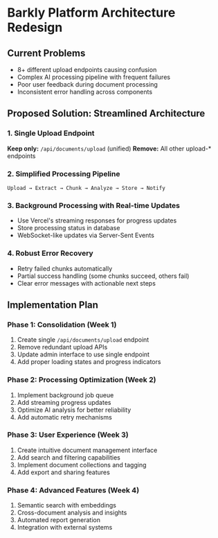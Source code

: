 # Barkly Platform Architecture Redesign

## Current Problems
- 8+ different upload endpoints causing confusion
- Complex AI processing pipeline with frequent failures
- Poor user feedback during document processing
- Inconsistent error handling across components

## Proposed Solution: Streamlined Architecture

### 1. Single Upload Endpoint
**Keep only:** `/api/documents/upload` (unified)
**Remove:** All other upload-* endpoints

### 2. Simplified Processing Pipeline
```
Upload → Extract → Chunk → Analyze → Store → Notify
```

### 3. Background Processing with Real-time Updates
- Use Vercel's streaming responses for progress updates
- Store processing status in database
- WebSocket-like updates via Server-Sent Events

### 4. Robust Error Recovery
- Retry failed chunks automatically
- Partial success handling (some chunks succeed, others fail)
- Clear error messages with actionable next steps

## Implementation Plan

### Phase 1: Consolidation (Week 1)
1. Create single `/api/documents/upload` endpoint
2. Remove redundant upload APIs
3. Update admin interface to use single endpoint
4. Add proper loading states and progress indicators

### Phase 2: Processing Optimization (Week 2)
1. Implement background job queue
2. Add streaming progress updates
3. Optimize AI analysis for better reliability
4. Add automatic retry mechanisms

### Phase 3: User Experience (Week 3)
1. Create intuitive document management interface
2. Add search and filtering capabilities
3. Implement document collections and tagging
4. Add export and sharing features

### Phase 4: Advanced Features (Week 4)
1. Semantic search with embeddings
2. Cross-document analysis and insights
3. Automated report generation
4. Integration with external systems